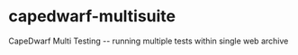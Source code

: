 capedwarf-multisuite
====================

CapeDwarf Multi Testing -- running multiple tests within single web archive